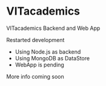 VITacademics
============

VITacademics Backend and Web App

Restarted development

* Using Node.js as backend
* Using MongoDB as DataStore
* WebApp is pending

More info coming soon
